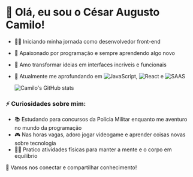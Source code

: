 # 👋 Olá, eu sou o César Augusto Camilo! 

- 👨‍💻 Iniciando minha jornada como desenvolvedor front-end
- 🚀 Apaixonado por programação e sempre aprendendo algo novo
- 🎨 Amo transformar ideias em interfaces incríveis e funcionais
- 🌱 Atualmente me aprofundando em <img aling="center" alt="JavaScript" src="https://img.shields.io/badge/JavaScript-F7DF1E?style=for-the-badge&logo=javascript&logoColor=black">, <img aling="center" alt="React" src="https://img.shields.io/badge/React-20232A?style=for-the-badge&logo=react&logoColor=61DAFB"> e <img aling="center" alt="SAAS" src="https://img.shields.io/badge/Sass-CC6699?style=for-the-badge&logo=sass&logoColor=white">

    ![Camilo's GitHub stats](https://github-readme-stats.vercel.app/api?username=Cesar-Camilo&show_icons=true&theme=merko) 

### ⚡ Curiosidades sobre mim:
- 📚 Estudando para concursos da Polícia Militar enquanto me aventuro no mundo da programação
- 🎮 Nas horas vagas, adoro jogar videogame e aprender coisas novas sobre tecnologia
- 🏃‍♂️ Pratico atividades físicas para manter a mente e o corpo em equilíbrio

🔗 Vamos nos conectar e compartilhar conhecimento!

